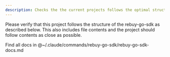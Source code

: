 ```yaml
---
description: Checks the the current projects follows the optimal structure for rebuy-go-sdk servers.
---
```


Please verify that this project follows the structure of the rebuy-go-sdk as described below. This also includes file contents and the project should follow contents as close as possible.

Find all docs in @~/.claude/commands/rebuy-go-sdk/rebuy-go-sdk-docs.md
